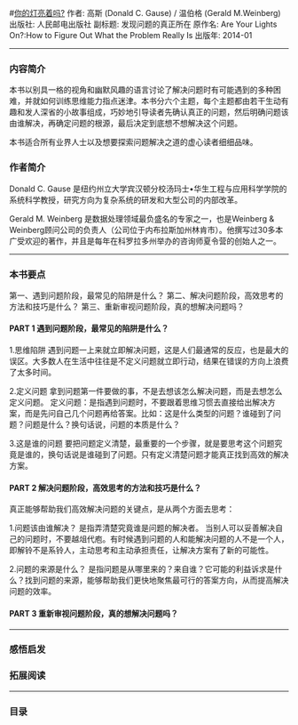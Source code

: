 #[你的灯亮着吗?](https://book.douban.com/subject/25772550/)
作者: 高斯 (Donald C. Gause) / 温伯格 (Gerald M.Weinberg)
出版社: 人民邮电出版社
副标题: 发现问题的真正所在
原作名: Are Your Lights On?:How to Figure Out What the Problem Really Is
出版年: 2014-01
***
### 内容简介 
本书以别具一格的视角和幽默风趣的语言讨论了解决问题时有可能遇到的多种困难，并就如何训练思维能力指点迷津。本书分六个主题，每个主题都由若干生动有趣和发人深省的小故事组成，巧妙地引导读者先确认真正的问题，然后明确问题该由谁解决，再确定问题的根源，最后决定到底想不想解决这个问题。

本书适合所有业界人士以及想要探索问题解决之道的虚心读者细细品味。

### 作者简介 
Donald C. Gause
是纽约州立大学宾汉顿分校汤玛士•华生工程与应用科学学院的系统科学教授，研究方向为复杂系统的研发和大型公司的内部改革。

Gerald M. Weinberg
是数据处理领域最负盛名的专家之一，也是Weinberg & Weinberg顾问公司的负责人（公司位于内布拉斯加州林肯市）。他撰写过30多本广受欢迎的著作，并且是每年在科罗拉多州举办的咨询师夏令营的创始人之一。

***
### 本书要点
第一、遇到问题阶段，最常见的陷阱是什么？
第二、解决问题阶段，高效思考的方法和技巧是什么？
第三、重新审视问题阶段，真的想解决问题吗？

#### PART 1 遇到问题阶段，最常见的陷阱是什么？
1.思维陷阱
遇到问题一上来就立即解决问题，这是人们最通常的反应，也是最大的误区。大多数人在生活中往往是不定义问题就立即行动，结果在错误的方向上浪费了太多时间。

2.定义问题
拿到问题第一件要做的事，不是去想该怎么解决问题，而是去想怎么定义问题。
定义问题：是指遇到问题时，不要跟着思维习惯去直接给出解决方案，而是先问自己几个问题再给答案。比如：这是什么类型的问题？谁碰到了问题？问题是什么？换句话说，问题的本质是什么？

3.这是谁的问题
要把问题定义清楚，最重要的一个步骤，就是要思考这个问题究竟是谁的，换句话说是谁碰到了问题。只有定义清楚问题才能真正找到高效的解决方案。

#### PART 2 解决问题阶段，高效思考的方法和技巧是什么？
真正能够帮助我们高效解决问题的关键点，是从两个方面去思考：

1.问题该由谁解决？
是指弄清楚究竟谁是问题的解决者。
当别人可以妥善解决自己的问题时，不要越俎代庖。有时候遇到问题的人和能解决问题的人不是一个人，即解铃不是系铃人，主动思考和主动承担责任，让解决方案有了新的可能性。

2.问题的来源是什么？
是指问题是从哪里来的？来自谁？它可能的利益诉求是什么？找到问题的来源，能够帮助我们更快地聚焦最可行的答案方向，从而提高解决问题的效率。

#### PART 3 重新审视问题阶段，真的想解决问题吗？


***
### 感悟启发
### 拓展阅读
***
### 目录